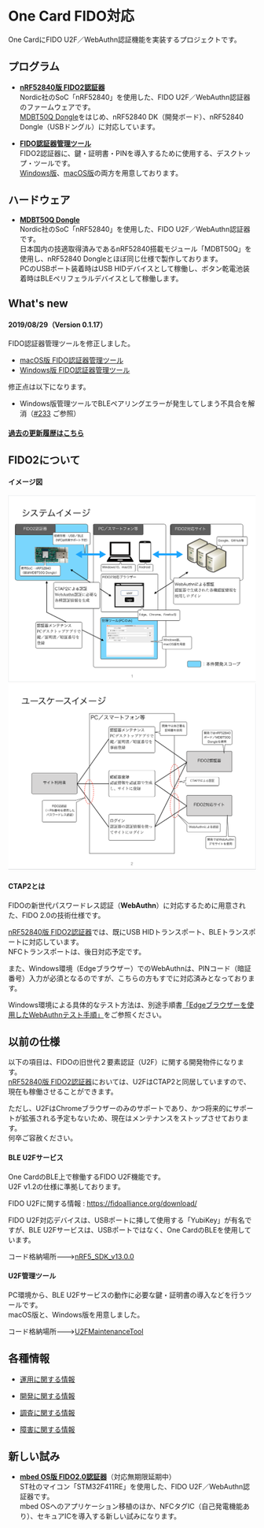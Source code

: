 # One Card FIDO対応

One CardにFIDO U2F／WebAuthn認証機能を実装するプロジェクトです。

## プログラム

- <b>[nRF52840版 FIDO2認証器](nRF5_SDK_v15.3.0)</b><br>
Nordic社のSoC「nRF52840」を使用した、FIDO U2F／WebAuthn認証器のファームウェアです。<br>
[MDBT50Q Dongle](FIDO2Device/MDBT50Q_Dongle)をはじめ、nRF52840 DK（開発ボード）、nRF52840 Dongle（USBドングル）に対応しています。

- <b>[FIDO認証器管理ツール](MaintenanceTool)</b><br>
FIDO2認証器に、鍵・証明書・PINを導入するために使用する、デスクトップ・ツールです。<br>
[Windows版](MaintenanceTool/WindowsExe)、[macOS版](MaintenanceTool/macOSApp)の両方を用意しております。

## ハードウェア

- <b>[MDBT50Q Dongle](FIDO2Device/MDBT50Q_Dongle)</b><br>
Nordic社のSoC「nRF52840」を使用した、FIDO U2F／WebAuthn認証器です。<br>
日本国内の技適取得済みであるnRF52840搭載モジュール「MDBT50Q」を使用し、nRF52840 Dongleとほぼ同じ仕様で製作しております。<br>
PCのUSBポート装着時はUSB HIDデバイスとして稼働し、ボタン乾電池装着時はBLEペリフェラルデバイスとして稼働します。

## What's new

#### 2019/08/29（Version 0.1.17）

FIDO認証器管理ツールを修正しました。<br>

- [macOS版 FIDO認証器管理ツール](MaintenanceTool/macOSApp/MaintenanceTool.pkg)
- [Windows版 FIDO認証器管理ツール](MaintenanceTool/WindowsExe/MaintenanceToolWin.zip)

修正点は以下になります。
- Windows版管理ツールでBLEペアリングエラーが発生してしまう不具合を解消（[#233](https://github.com/diverta/onecard-fido/issues/233) ご参照）

#### [過去の更新履歴はこちら](HISTORY.md)

## FIDO2について

#### イメージ図

<img src="Documents/summary/sys_summary.png" width="600">

<img src="Documents/summary/uc_summary.png" width="600">

#### CTAP2とは

FIDOの新世代パスワードレス認証（<b>WebAuthn</b>）に対応するために用意された、FIDO 2.0の技術仕様です。

[nRF52840版 FIDO2認証器](nRF5_SDK_v15.2.0)では、既にUSB HIDトランスポート、BLEトランスポートに対応しています。<br>
NFCトランスポートは、後日対応予定です。

また、Windows環境（Edgeブラウザー）でのWebAuthnは、PINコード（暗証番号）入力が必須となるのですが、こちらの方もすでに対応済みとなっております。

Windows環境による具体的なテスト方法は、別途手順書[「Edgeブラウザーを使用したWebAuthnテスト手順」](Research/FIDO_2_0/EDGETEST.md)をご参照ください。

## 以前の仕様

以下の項目は、FIDOの旧世代２要素認証（U2F）に関する開発物件になります。<br>
[nRF52840版 FIDO2認証器](nRF5_SDK_v15.2.0)においては、U2FはCTAP2と同居していますので、現在も稼働させることができます。

ただし、U2FはChromeブラウザーのみのサポートであり、かつ将来的にサポートが拡張される予定もないため、現在はメンテナンスをストップさせております。<br>
何卒ご容赦ください。

#### BLE U2Fサービス

One CardのBLE上で稼働するFIDO U2F機能です。<br>
U2F v1.2の仕様に準拠しております。

FIDO U2Fに関する情報 : https://fidoalliance.org/download/

FIDO U2F対応デバイスは、USBポートに挿して使用する「YubiKey」が有名ですが、BLE U2Fサービスは、USBポートではなく、One CardのBLEを使用しています。

コード格納場所--->[nRF5_SDK_v13.0.0](nRF5_SDK_v13.0.0)

#### U2F管理ツール

PC環境から、BLE U2Fサービスの動作に必要な鍵・証明書の導入などを行うツールです。<br>
macOS版と、Windows版を用意しました。

コード格納場所--->[U2FMaintenanceTool](U2FMaintenanceTool)

## 各種情報

- [運用に関する情報](Usage/README.md)

- [開発に関する情報](Development/README.md)

- [調査に関する情報](Research/README.md)

- [障害に関する情報](https://github.com/diverta/onecard-fido/issues)

## 新しい試み

- <b>[mbed OS版 FIDO2.0認証器](STM32F411RE)</b>（対応無期限延期中）<br>
ST社のマイコン「STM32F411RE」を使用した、FIDO U2F／WebAuthn認証器です。<br>
mbed OSへのアプリケーション移植のほか、NFCタグIC（自己発電機能あり）、セキュアICを導入する新しい試みになります。
